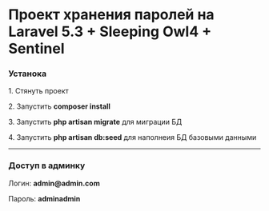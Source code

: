 <h1>Проект хранения паролей на Laravel 5.3 + Sleeping Owl4 + Sentinel</h1>

<h3>Устанока</h3>
<p>1. Стянуть проект</p>
<p>2. Запустить <b>composer install</b></p>
<p>3. Запустить <b>php artisan migrate</b> для миграции БД</p>
<p>4. Запустить <b>php artisan db:seed</b> для наполнеия БД базовыми данными</p>

<hr>

<h3>Доступ в админку</h3>
<p>Логин: <b>admin@admin.com</b></p>
<p>Пароль: <b>adminadmin</b></p>

